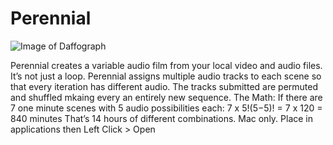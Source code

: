 # Perennial

![Image of Daffograph](https://i.redd.it/m8chc4v1u59y.png)


Perennial creates a variable audio film from your local video and audio files.
It’s not just a loop. Perennial assigns multiple audio tracks to each scene so that every iteration has different audio. The tracks submitted are permuted and shuffled mkaing every an entirely new sequence.
The Math: If there are 7 one minute scenes with 5 audio possibilities each:
7 x 5!(5−5)! = 7 x 120 = 840 minutes
That’s 14 hours of different combinations.
Mac only. Place in applications then Left Click > Open
